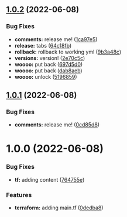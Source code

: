 ## [1.0.2](https://github.com/kosteva/tf-release-test/compare/v1.0.1...v1.0.2) (2022-06-08)


### Bug Fixes

* **comments:** release me! ([1ca97e5](https://github.com/kosteva/tf-release-test/commit/1ca97e5a93ee0834e6ce02208c8fb0d6647b6340))
* **release:** tabs ([64c18fb](https://github.com/kosteva/tf-release-test/commit/64c18fbc3aa5236b12baf0f27cb6251c5e0cadb3))
* **rollback:** rollback to working yml ([9b3a48c](https://github.com/kosteva/tf-release-test/commit/9b3a48ca6cd65c2dd10f44d3a4d4311eaddd1f59))
* **versions:** version! ([2e70c5c](https://github.com/kosteva/tf-release-test/commit/2e70c5cd5d1056b287de6b3f612a7d5123eb92ed))
* **woooo:** put back ([697d5d0](https://github.com/kosteva/tf-release-test/commit/697d5d020e699ffd04e2dff85fa5285f6a007653))
* **woooo:** put back ([dab8aeb](https://github.com/kosteva/tf-release-test/commit/dab8aebf8ecbf7c9b89b66e852c8c2df3a7afa3a))
* **woooo:** unlock ([5196859](https://github.com/kosteva/tf-release-test/commit/5196859ca227f71ac212616d98664e0ecf0e2627))

## [1.0.1](https://github.com/kosteva/tf-release-test/compare/v1.0.0...v1.0.1) (2022-06-08)


### Bug Fixes

* **comments:** release me! ([0cd85d8](https://github.com/kosteva/tf-release-test/commit/0cd85d8cb7e05a00bee1f31cc78e8a3e382808d3))

# 1.0.0 (2022-06-08)


### Bug Fixes

* **tf:** adding content ([764755e](https://github.com/kosteva/tf-release-test/commit/764755ee4ff71bb5467e62018dfc1b13e0f35d37))


### Features

* **terraform:** adding main.tf ([0dedba8](https://github.com/kosteva/tf-release-test/commit/0dedba89aa35d9653f9297aff5677ef93fe14daf))
